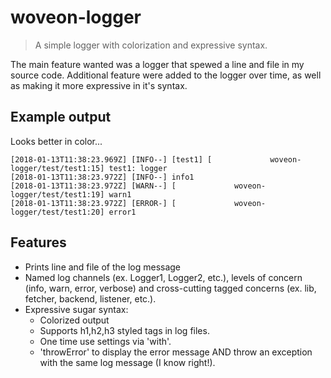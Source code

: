 # woveon-logger
> A simple logger with colorization and expressive syntax.

The main feature wanted was a logger that spewed a line and file in my source code. Additional feature were added to the logger over time, as well as making it more expressive in it's syntax.

## Example output

Looks better in color...


    [2018-01-13T11:38:23.969Z] [INFO--] [test1] [             woveon-logger/test/test1:15] test1: logger
    [2018-01-13T11:38:23.972Z] [INFO--] info1
    [2018-01-13T11:38:23.972Z] [WARN--] [             woveon-logger/test/test1:19] warn1
    [2018-01-13T11:38:23.972Z] [ERROR-] [             woveon-logger/test/test1:20] error1

## Features

* Prints line and file of the log message
* Named log channels (ex. Logger1, Logger2, etc.), levels of concern (info, warn, error, verbose) and cross-cutting tagged concerns (ex. lib, fetcher, backend, listener, etc.). 
* Expressive sugar syntax:
  * Colorized output
  * Supports h1,h2,h3 styled tags in log files.
  * One time use settings via 'with'.
  * 'throwError' to display the error message AND throw an exception with the same log message (I know right!).

